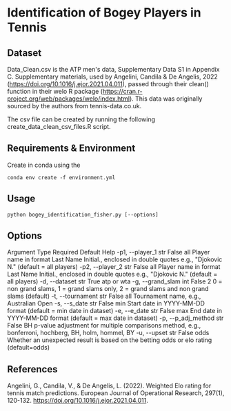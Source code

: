 # Identification of Bogey Players in Tennis

## Dataset
Data_Clean.csv is the ATP men's data, Supplementary Data S1 in Appendix C. Supplementary materials, used by Angelini, Candila & De Angelis, 2022 (https://doi.org/10.1016/j.ejor.2021.04.011), passed through their clean() function in their welo R package (https://cran.r-project.org/web/packages/welo/index.html). This data was originally sourced by the authors from tennis-data.co.uk.

The csv file can be created by running the following create_data_clean_csv_files.R script.

## Requirements & Environment
Create in conda using the 
```
conda env create -f environment.yml
```

## Usage
```
python bogey_identification_fisher.py [--options]
```
## Options
Argument	Type	Required	Default	Help
-p1, --player_1	str	False	all	Player name in format Last Name Initial., enclosed in double quotes e.g., "Djokovic N." (default = all players)
-p2, --player_2	str	False	all	Player name in format Last Name Initial., enclosed in double quotes e.g., "Djokovic N." (default = all players)
-d, --dataset	str	True		atp or wta
-g, --grand_slam	int	False	2	0 = non grand slams, 1 = grand slams only, 2 = grand slams and non grand slams (default)
-t, --tournament	str	False	all	Tournament name, e.g., Australian Open
-s, --s_date	str	False	min	Start date in YYYY-MM-DD format (default = min date in dataset)
-e, --e_date	str	False	max	End date in YYYY-MM-DD format (default = max date in dataset)
-p, --p_adj_method	str	False	BH	p-value adjustment for multiple comparisons method, e.g., bonferroni, hochberg, BH, holm, hommel, BY
-u, --upset	str	False	odds	Whether an unexpected result is based on the betting odds or elo rating (default=odds)

## References
Angelini, G., Candila, V., & De Angelis, L. (2022). Weighted Elo rating for tennis match predictions. European Journal of Operational Research, 297(1), 120-132. https://doi.org/10.1016/j.ejor.2021.04.011.
